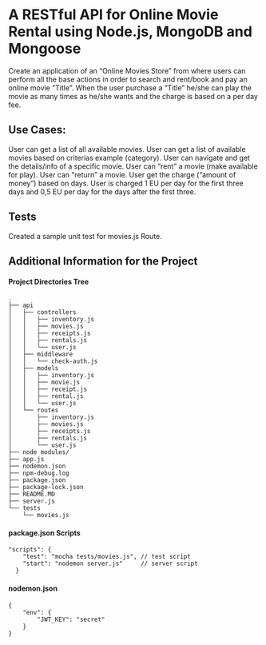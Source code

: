 # A RESTful API for Online Movie Rental using Node.js, MongoDB and Mongoose
Create an application of an “Online Movies Store” from where users can perform all the
base actions in order to search and rent/book and pay an online movie ”Title”. When the user
purchase a “Title” he/she can play the movie as many times as he/she wants and the charge is
based on a per day fee.

## Use Cases:
User can get a list of all available movies.
User can get a list of available movies based on criterias example (category).
User can navigate and get the details/info of a specific movie.
User can “rent” a movie (make available for play).
User can “return” a movie.
User get the charge (“amount of money”) based on days.
User is charged 1 EU per day for the first three days and 0,5 EU per day for the days after the
first three.

## Tests
Created a sample unit test for movies.js Route.

## Additional Information for the Project

#### Project Directories Tree
```
.
├── api
│   ├── controllers
│   │   ├── inventory.js
│   │   ├── movies.js
│   │   ├── receipts.js
│   │   ├── rentals.js
│   │   └── user.js
│   ├── middleware
│   │   └── check-auth.js
│   ├── models
│   │   ├── inventory.js
│   │   ├── movie.js
│   │   ├── receipt.js
│   │   ├── rental.js
│   │   └── user.js
│   └── routes
│       ├── inventory.js
│       ├── movies.js
│       ├── receipts.js
│       ├── rentals.js
│       └── user.js
├── node modules/
├── app.js
├── nodemon.json
├── npm-debug.log
├── package.json
├── package-lock.json
├── README.MD
├── server.js
└── tests
    └── movies.js

```

#### package.json Scripts
```
"scripts": {
    "test": "mocha tests/movies.js", // test script
    "start": "nodemon server.js"     // server script
  }
```
#### nodemon.json
```
{
    "env": {
        "JWT_KEY": "secret"
    }
}
```
